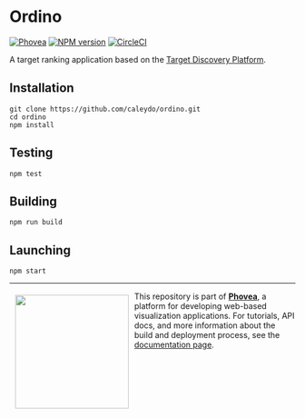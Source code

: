 Ordino 
=====================
[![Phovea][phovea-image]][phovea-url] [![NPM version][npm-image]][npm-url] [![CircleCI][circleci-image]][circleci-url] 


A target ranking application based on the [Target Discovery Platform](https://github.com/datavisyn/tdp_core).

Installation
------------

```
git clone https://github.com/caleydo/ordino.git
cd ordino
npm install
```

Testing
-------

```
npm test
```

Building
--------

```
npm run build
```

Launching
--------

```
npm start
```


***

<a href="https://caleydo.org"><img src="http://caleydo.org/assets/images/logos/caleydo.svg" align="left" width="200px" hspace="10" vspace="6"></a>
This repository is part of **[Phovea](http://phovea.caleydo.org/)**, a platform for developing web-based visualization applications. For tutorials, API docs, and more information about the build and deployment process, see the [documentation page](http://phovea.caleydo.org).



[phovea-image]: https://img.shields.io/badge/Phovea-Application-1BA64E.svg
[phovea-url]: https://phovea.caleydo.org
[npm-image]: https://badge.fury.io/js/ordino.svg
[npm-url]: https://npmjs.org/package/ordino
[circleci-image]: https://circleci.com/gh/Caleydo/ordino.svg?style=shield
[circleci-url]: https://circleci.com/gh/Caleydo/ordino
